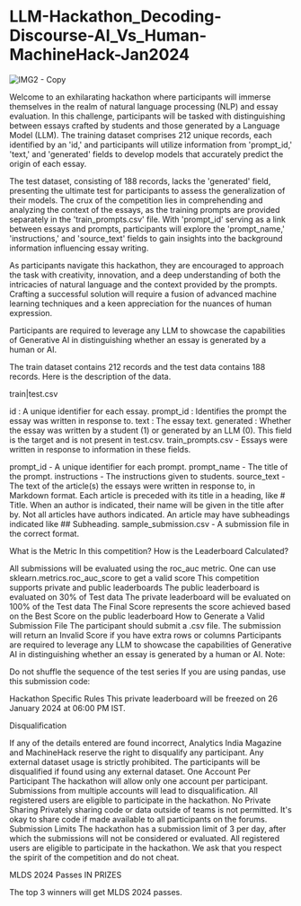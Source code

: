 # LLM-Hackathon_Decoding-Discourse-AI_Vs_Human-MachineHack-Jan2024

![IMG2 - Copy](https://github.com/aniiketbarphe/LLM-Hackathon_Decoding-Discourse-AI_Vs_Human-MachineHack-Jan2024/assets/84449238/666dff18-e0b1-4825-8e30-dbff28421099)


Welcome to an exhilarating hackathon where participants will immerse themselves in the realm of natural language processing (NLP) and essay evaluation. In this challenge, participants will be tasked with distinguishing between essays crafted by students and those generated by a Language Model (LLM). The training dataset comprises 212 unique records, each identified by an 'id,' and participants will utilize information from 'prompt_id,' 'text,' and 'generated' fields to develop models that accurately predict the origin of each essay.

 

The test dataset, consisting of 188 records, lacks the 'generated' field, presenting the ultimate test for participants to assess the generalization of their models. The crux of the competition lies in comprehending and analyzing the context of the essays, as the training prompts are provided separately in the 'train_prompts.csv' file. With 'prompt_id' serving as a link between essays and prompts, participants will explore the 'prompt_name,' 'instructions,' and 'source_text' fields to gain insights into the background information influencing essay writing.

 

As participants navigate this hackathon, they are encouraged to approach the task with creativity, innovation, and a deep understanding of both the intricacies of natural language and the context provided by the prompts. Crafting a successful solution will require a fusion of advanced machine learning techniques and a keen appreciation for the nuances of human expression. 

 

Participants are required to leverage any LLM to showcase the capabilities of Generative AI in distinguishing whether an essay is generated by a human or AI.

The train dataset contains 212 records and the test data contains 188 records. Here is the description of the data.

train|test.csv

id : A unique identifier for each essay.
prompt_id : Identifies the prompt the essay was written in response to.
text : The essay text.
generated : Whether the essay was written by a student (1) or generated by an LLM (0). This field is the target and is not present in test.csv.
train_prompts.csv - Essays were written in response to information in these fields.

prompt_id - A unique identifier for each prompt.
prompt_name - The title of the prompt.
instructions - The instructions given to students.
source_text - The text of the article(s) the essays were written in response to, in Markdown format. Each article is preceded with its title in a heading, like # Title. When an author is indicated, their name will be given in the title after by. Not all articles have authors indicated. An article may have subheadings indicated like ## Subheading.
sample_submission.csv - A submission file in the correct format.

What is the Metric In this competition? How is the Leaderboard Calculated?

All submissions will be evaluated using the roc_auc metric. One can use sklearn.metrics.roc_auc_score to get a valid score
This competition supports private and public leaderboards
The public leaderboard is evaluated on 30% of Test data
The private leaderboard will be evaluated on 100% of the Test data
The Final Score represents the score achieved based on the Best Score on the public leaderboard
How to Generate a Valid Submission File
The participant should submit a .csv file. The submission will return an Invalid Score if you have extra rows or columns
Participants are required to leverage any LLM to showcase the capabilities of Generative AI in distinguishing whether an essay is generated by a human or AI.
Note:

Do not shuffle the sequence of the test series
If you are using pandas, use this submission code: 

Hackathon Specific Rules
This private leaderboard will be freezed on 26 January 2024 at 06:00 PM IST.

Disqualification

If any of the details entered are found incorrect, Analytics India Magazine and MachineHack reserve the right to disqualify any participant.
Any external dataset usage is strictly prohibited. The participants will be disqualified if found using any external dataset.
One Account Per Participant
The hackathon will allow only one account per participant.
 Submissions from multiple accounts will lead to disqualification.
All registered users are eligible to participate in the hackathon.
No Private Sharing
Privately sharing code or data outside of teams is not permitted.
 It's okay to share code if made available to all participants on the forums.
Submission Limits
The hackathon has a submission limit of 3 per day, after which the submissions will not be considered or evaluated.
All registered users are eligible to participate in the hackathon. We ask that you respect the spirit of the competition and do not cheat.

MLDS 2024 Passes IN PRIZES

The top 3 winners will get MLDS 2024 passes.
